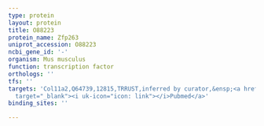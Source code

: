 ```yaml
---
type: protein
layout: protein
title: O88223
protein_name: Zfp263
uniprot_accession: O88223
ncbi_gene_id: '-'
organism: Mus musculus
function: transcription factor
orthologs: ''
tfs: ''
targets: 'Col11a2,Q64739,12815,TRRUST,inferred by curator,&ensp;<a href="https://www.ncbi.nlm.nih.gov/pubmed/?term=12024037%5Buid%5D+OR+29087512%5Buid%5D"
  target="_blank"><i uk-icon="icon: link"></i>Pubmed</a>'
binding_sites: ''

---
```

